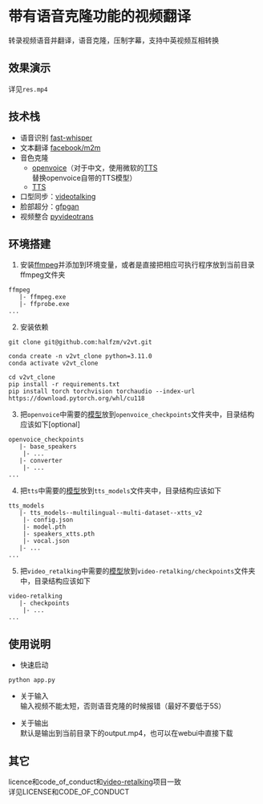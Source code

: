 # 带有语音克隆功能的视频翻译
转录视频语音并翻译，语音克隆，压制字幕，支持中英视频互相转换


## 效果演示
详见`res.mp4`

<!-- <video>
<source src="https://github.com/halfzm/v2vt/blob/main/res.mp4" type="video/mp4">
</video> -->

## 技术栈
- 语音识别 [fast-whisper](https://github.com/SYSTRAN/faster-whisper)
- 文本翻译 [facebook/m2m](https://huggingface.co/facebook/m2m100_1.2B)
- 音色克隆 
  - [openvoice](https://github.com/myshell-ai/OpenVoice)（对于中文，使用微软的[TTS](https://github.com/skygongque/tts)替换openvoice自带的TTS模型）
  - [TTS](https://github.com/coqui-ai/TTS)
- 口型同步：[videotalking](https://github.com/OpenTalker/video-retalking)
- 脸部超分：[gfpgan](https://github.com/TencentARC/GFPGAN)
- 视频整合 [pyvideotrans](https://github.com/jianchang512/pyvideotrans)



## 环境搭建
1. 安装[ffmpeg](https://ffmpeg.org/)并添加到环境变量，或者是直接把相应可执行程序放到当前目录ffmpeg文件夹
```
ffmpeg
   |- ffmpeg.exe
   |- ffprobe.exe
...
```

2. 安装依赖
```
git clone git@github.com:halfzm/v2vt.git

conda create -n v2vt_clone python=3.11.0
conda activate v2vt_clone

cd v2vt_clone
pip install -r requirements.txt
pip install torch torchvision torchaudio --index-url https://download.pytorch.org/whl/cu118
```

3. 把`openvoice`中需要的[模型](https://myshell-public-repo-hosting.s3.amazonaws.com/checkpoints_1226.zip)放到`openvoice_checkpoints`文件夹中，目录结构应该如下[optional]
```
openvoice_checkpoints
   |- base_speakers
    |- ...
   |- converter
    |- ...
...
```

4. 把`tts`中需要的[模型](https://huggingface.co/coqui/XTTS-v2/tree/main)放到`tts_models`文件夹中，目录结构应该如下
```
tts_models
   |- tts_models--multilingual--multi-dataset--xtts_v2
    |- config.json
    |- model.pth
    |- speakers_xtts.pth
    |- vocal.json
   |- ...
...
```

5. 把`video_retalking`中需要的[模型](https://drive.google.com/drive/folders/18rhjMpxK8LVVxf7PI6XwOidt8Vouv_H0?usp=share_link)放到`video-retalking/checkpoints`文件夹中，目录结构应该如下
```
video-retalking
   |- checkpoints
    |- ...
...
```


## 使用说明
- 快速启动
```
python app.py
```
- 关于输入  
输入视频不能太短，否则语音克隆的时候报错（最好不要低于5S）

- 关于输出  
默认是输出到当前目录下的output.mp4，也可以在webui中直接下载


## 其它
licence和code_of_conduct和[video-retalking](https://github.com/OpenTalker/video-retalking)项目一致  
详见LICENSE和CODE_OF_CONDUCT